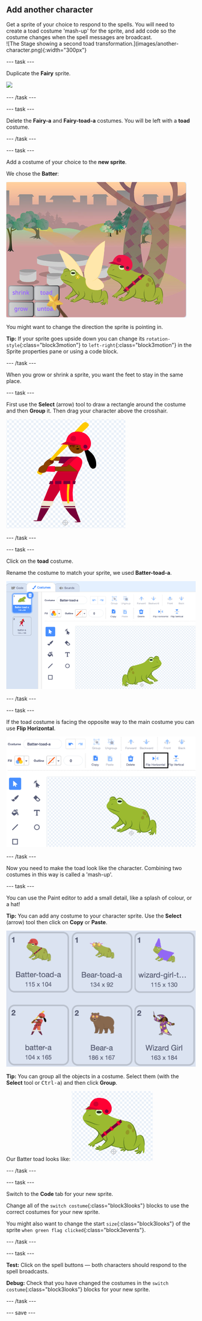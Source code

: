 ## Add another character

<div style="display: flex; flex-wrap: wrap">
<div style="flex-basis: 200px; flex-grow: 1; margin-right: 15px;">
Get a sprite of your choice to respond to the spells. You will need to create a toad costume 'mash-up' for the sprite, and add code so the costume changes when the spell messages are broadcast.
</div>
<div>
![The Stage showing a second toad transformation.](images/another-character.png){:width="300px"}
</div>
</div>

--- task ---

Duplicate the **Fairy** sprite. 

![](images/duplicate-fairy.png)

--- /task ---

--- task ---

Delete the **Fairy-a** and **Fairy-toad-a** costumes. You will be left with a **toad** costume.

--- /task ---

--- task ---

Add a costume of your choice to the **new sprite**. 

We chose the **Batter**:

![](images/batter-on-stage.png)

You might want to change the direction the sprite is pointing in. 

**Tip:** If your sprite goes upside down you can change its `rotation-style`{:class="block3motion"} to `left-right`{:class="block3motion"} in the Sprite properties pane or using a code block.

--- /task ---

When you grow or shrink a sprite, you want the feet to stay in the same place.

--- task ---

First use the **Select** (arrow) tool to draw a rectangle around the costume and then **Group** it. Then drag your character above the crosshair.

![](images/character2-crosshair.png)

--- /task ---

--- task ---

Click on the **toad** costume.

Rename the costume to match your sprite, we used **Batter-toad-a**.

![](images/batter-toad-a-added.png)

--- /task ---

--- task ---

If the toad costume is facing the opposite way to the main costume you can use **Flip Horizontal**.

![](images/flip-horizontal.png)

--- /task ---

Now you need to make the toad look like the character. Combining two costumes in this way is called a 'mash-up'.

--- task ---

You can use the Paint editor to add a small detail, like a splash of colour, or a hat!

**Tip:** You can add any costume to your character sprite. Use the **Select** (arrow) tool then click on **Copy** or **Paste**.

![](images/editing-options.png)

**Tip:** You can group all the objects in a costume. Select them (with the **Select** tool or <kbd>
Ctrl-a</kbd>) and then click **Group**.

Our Batter toad looks like:
![](images/batter-toad.png)

--- /task ---

--- task ---

Switch to the **Code** tab for your new sprite.

Change all of the `switch costume`{:class="block3looks"} blocks to use the correct costumes for your new sprite.

You might also want to change the start `size`{:class="block3looks"} of the sprite `when green flag clicked`{:class="block3events"}.

--- /task ---

--- task ---

**Test:** Click on the spell buttons — both characters should respond to the spell broadcasts.

**Debug:** Check that you have changed the costumes in the `switch costume`{:class="block3looks"} blocks for your new sprite.

--- /task ---

--- save ---
